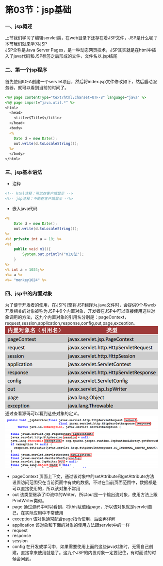 # 第03节：jsp基础

### 一、jsp概述
上节我们学习了编辑servlet类，在web目录下还存在着JSP文件，JSP是什么呢？本节我们就来学习JSP  
JSP全称是Java Server Pages，是一种动态网页技术，JSP其实就是在html中插入了java代码和JSP标签之后形成的文件，文件名以.jsp结尾

### 二、第一个jsp程序

首先使用IDEA创建一个servlet项目，然后将index.jsp文件修改如下，然后启动服务器，就可以看到当前的时间了。

``` jsp
<%@ page contentType="text/html;charset=UTF-8" language="java" %>
<%@ page import="java.util.*" %>
<html>
  <head>
    <title>$Title$</title>
  </head>
  <body>
  <%
    Date d = new Date();
    out.write(d.toLocaleString());
  %>
  </body>
</html>
```

### 三、jsp基本语法

* 注释

``` jsp
<!-- html注释：可以在客户端显示 -->
<%-- jsp注释：不能在客户端显示 --%>
```

* 嵌入java代码

``` jsp
<%
    Date d = new Date();
    out.write(d.toLocaleString());
%>
<%! private int a = 10; %>
<%!
    public void m1(){
        System.out.println("m1方法");
    }
%>
<% int a = 1024;%>
<%= a %>
<%= "monkey1024" %>
```

### 四、jsp中的内置对象
为了便于开发者的使用，在JSP引擎将JSP翻译为.java文件时，会提供9个与web开发相关的对象被称为JSP中9个内置对象，开发者在JSP中可以直接使用这些对象调用的方法，这九个内置对象的引用名分别是：pageContext，request,session,application,response,config,out,page,exception。  
![dx](../images/1203_dx.png)  
通过查看源码可以看到这些对象的定义。  
![dx](../images/1203_ym.png)  
* pageContext
页面上下文，通过该对象中的setAttribute和getAttribute方法设置访问范围只在当前页面中有效的数据，不过在当前页面范围中，数据都是可以直接使用的，所以该对象不常用
* out
该类型继承了IO流中的Writer，所以out是一个输出流对象，使用方法上跟PrintWriter类似。
* page
通过源码中可以看到，将this赋值给page，所以该对象就是servlet自己，在实际应用中不常使用
* exception
该对象通常配合page指令使用，后面再详解
* application
该对象和下面的对象的使用方法跟servlet中的一样
* request
* response
* session
* config
在开发或学习中，如果需要使用上面的这些java对象时，无需自己创建，直接拿来使用就是了。这九个JSP的内置对象一定要记住，有时面试的时候会问到。
<!-- 在jsp技术中，有些变量是需要声明之后才能应用的，而有些变量不需要在jsp的脚本语言里声明就能够使用的，被称为jsp页面的内置对象，内置对象有request、response、session、application；下面逐个进行介绍。   -->

<!-- 一、request对象  

顾名思义，request是处理请求信息的对象；用户和服务器之间进行交互是通过遵守“http协议”进行的，“http协议”又叫“请求与响应”协议，当用户通过在浏览器地址栏里输入服务器的地址和页面的名字来请求该页面时，就向服务器发送了一个请求，这个请求里包含了客户的请求信息，被封装在request对象里，通过request对象的响应方法来调取信息；  

（1）、request对象获取用户的提交信息  

当用户用form表单向服务器提交信息时，该信息会被tomcat封装在request对象里；request通过getRequest()方法来获取这些信息，getRequest（）也是request对象许多方法中最常用的方法，下面用例子来进行说明：  

``` jsp
<%@ page contentType="text/html;charset=UTF-8" language="java" %>
<%@ page import="java.util.*" %>
<!DOCTYPE html PUBLIC"-//W3C//DTD HTML 4.01 Transitional//EN""http://www.w3.org/TR/htm14/loose.dtd">
<html>
<head>
  <meta http-equiv="Content-Type" content="text/html; charset=UTF -8">
  <title>Insert title here</title>
</head>
<body>
<form action="" method="get" name="form1">
  <input type="text" name="text1" size="30">
  <input type="submit" name="sub1"value="提交">
</form>
<%String str1=request.getParameter("text1");
  try {
    double m = Double.parseDouble(str1);
    double n = Math.sqrt(m);
    out.println(str1 + "的平方跟是：" + n);
  }catch(Exception e){out.println( "请排入一个要计算开方的整数");}
%>
</body>
</html>
```
![n](../images/1203_inp.jpg)  
注意:此处代码的第18行必须加入异常处理，因为当第一次打开页面时变量str1为空值，此时不能作类型转换。  


*  getProtocol():获取请求使用的通信协议；
*  getServletPath():获取请求的jsp页面所在的目录；
*  getContentLength():获取http请求的长度；
*  getmethod():获取表单提交信息的方式；
*  getHeader(String s):获取请求中头的一个值；
*  getHeaderNames():获取头名字的一个枚举；
*  getRemoteAddr():获取客户的IP地址；
*  getRemoteHost():获取客户机的名称（如果获取不到就获取IP地址）；
*  getServerName():获取服务器的名称；
*  getServerPort():获取服务器的端口号；
*  getParameterNames():获取表单提交的信息体部分中name参数值的一个枚举；

二、response对象  

和request对象相对应的是response对象，这个对象用来设置服务器对用户的回应信息；  

（1）改变contentType属性的值

在page指令中，contentType属性只能被赋值一次，但在动态的回应用户这方面是极不方便的，而通过response对象的setContentType（String s）方法就可以实现这一点，其中s可以取值为text/html,text/plain,image/gif,image/jpeg,image/x-xbitmap,image/pjpeg,application/x-shockwave-flash,application/vnd.ms-powerpoint,application/vnd.ms-excel,application/msword等，实例如下：
 -->
